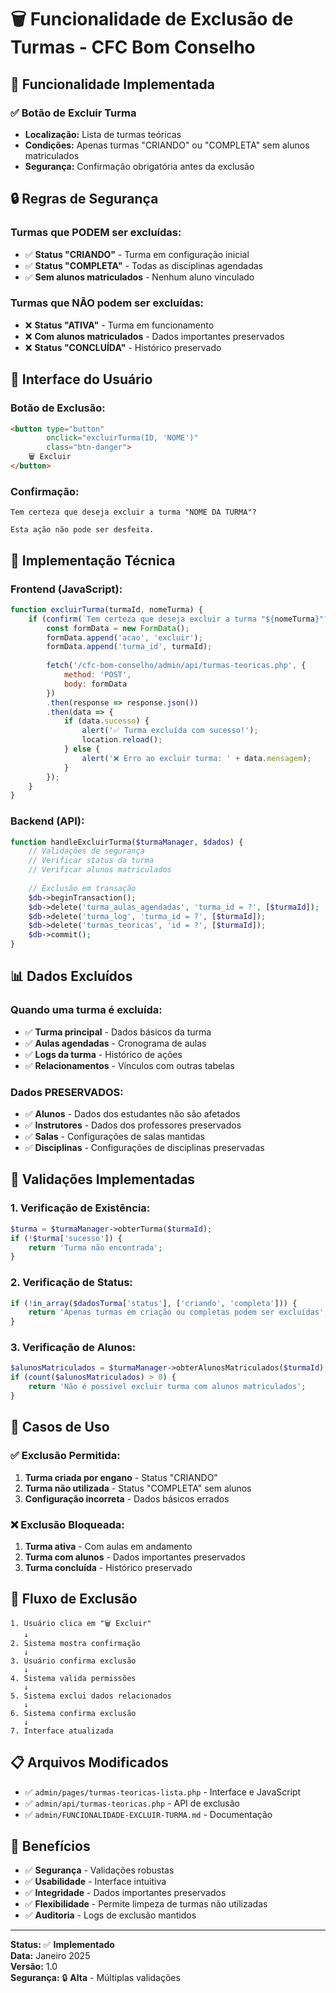 # 🗑️ Funcionalidade de Exclusão de Turmas - CFC Bom Conselho

## 🎯 **Funcionalidade Implementada**

### **✅ Botão de Excluir Turma**
- **Localização:** Lista de turmas teóricas
- **Condições:** Apenas turmas "CRIANDO" ou "COMPLETA" sem alunos matriculados
- **Segurança:** Confirmação obrigatória antes da exclusão

## 🔒 **Regras de Segurança**

### **Turmas que PODEM ser excluídas:**
- ✅ **Status "CRIANDO"** - Turma em configuração inicial
- ✅ **Status "COMPLETA"** - Todas as disciplinas agendadas
- ✅ **Sem alunos matriculados** - Nenhum aluno vinculado

### **Turmas que NÃO podem ser excluídas:**
- ❌ **Status "ATIVA"** - Turma em funcionamento
- ❌ **Com alunos matriculados** - Dados importantes preservados
- ❌ **Status "CONCLUÍDA"** - Histórico preservado

## 🎨 **Interface do Usuário**

### **Botão de Exclusão:**
```html
<button type="button" 
        onclick="excluirTurma(ID, 'NOME')" 
        class="btn-danger">
    🗑️ Excluir
</button>
```

### **Confirmação:**
```
Tem certeza que deseja excluir a turma "NOME DA TURMA"?

Esta ação não pode ser desfeita.
```

## 🔧 **Implementação Técnica**

### **Frontend (JavaScript):**
```javascript
function excluirTurma(turmaId, nomeTurma) {
    if (confirm(`Tem certeza que deseja excluir a turma "${nomeTurma}"?\n\nEsta ação não pode ser desfeita.`)) {
        const formData = new FormData();
        formData.append('acao', 'excluir');
        formData.append('turma_id', turmaId);
        
        fetch('/cfc-bom-conselho/admin/api/turmas-teoricas.php', {
            method: 'POST',
            body: formData
        })
        .then(response => response.json())
        .then(data => {
            if (data.sucesso) {
                alert('✅ Turma excluída com sucesso!');
                location.reload();
            } else {
                alert('❌ Erro ao excluir turma: ' + data.mensagem);
            }
        });
    }
}
```

### **Backend (API):**
```php
function handleExcluirTurma($turmaManager, $dados) {
    // Validações de segurança
    // Verificar status da turma
    // Verificar alunos matriculados
    
    // Exclusão em transação
    $db->beginTransaction();
    $db->delete('turma_aulas_agendadas', 'turma_id = ?', [$turmaId]);
    $db->delete('turma_log', 'turma_id = ?', [$turmaId]);
    $db->delete('turmas_teoricas', 'id = ?', [$turmaId]);
    $db->commit();
}
```

## 📊 **Dados Excluídos**

### **Quando uma turma é excluída:**
- ✅ **Turma principal** - Dados básicos da turma
- ✅ **Aulas agendadas** - Cronograma de aulas
- ✅ **Logs da turma** - Histórico de ações
- ✅ **Relacionamentos** - Vínculos com outras tabelas

### **Dados PRESERVADOS:**
- ✅ **Alunos** - Dados dos estudantes não são afetados
- ✅ **Instrutores** - Dados dos professores preservados
- ✅ **Salas** - Configurações de salas mantidas
- ✅ **Disciplinas** - Configurações de disciplinas preservadas

## 🚨 **Validações Implementadas**

### **1. Verificação de Existência:**
```php
$turma = $turmaManager->obterTurma($turmaId);
if (!$turma['sucesso']) {
    return 'Turma não encontrada';
}
```

### **2. Verificação de Status:**
```php
if (!in_array($dadosTurma['status'], ['criando', 'completa'])) {
    return 'Apenas turmas em criação ou completas podem ser excluídas';
}
```

### **3. Verificação de Alunos:**
```php
$alunosMatriculados = $turmaManager->obterAlunosMatriculados($turmaId);
if (count($alunosMatriculados) > 0) {
    return 'Não é possível excluir turma com alunos matriculados';
}
```

## 🎯 **Casos de Uso**

### **✅ Exclusão Permitida:**
1. **Turma criada por engano** - Status "CRIANDO"
2. **Turma não utilizada** - Status "COMPLETA" sem alunos
3. **Configuração incorreta** - Dados básicos errados

### **❌ Exclusão Bloqueada:**
1. **Turma ativa** - Com aulas em andamento
2. **Turma com alunos** - Dados importantes preservados
3. **Turma concluída** - Histórico preservado

## 🔄 **Fluxo de Exclusão**

```
1. Usuário clica em "🗑️ Excluir"
   ↓
2. Sistema mostra confirmação
   ↓
3. Usuário confirma exclusão
   ↓
4. Sistema valida permissões
   ↓
5. Sistema exclui dados relacionados
   ↓
6. Sistema confirma exclusão
   ↓
7. Interface atualizada
```

## 📋 **Arquivos Modificados**

- ✅ `admin/pages/turmas-teoricas-lista.php` - Interface e JavaScript
- ✅ `admin/api/turmas-teoricas.php` - API de exclusão
- ✅ `admin/FUNCIONALIDADE-EXCLUIR-TURMA.md` - Documentação

## 🚀 **Benefícios**

- ✅ **Segurança** - Validações robustas
- ✅ **Usabilidade** - Interface intuitiva
- ✅ **Integridade** - Dados importantes preservados
- ✅ **Flexibilidade** - Permite limpeza de turmas não utilizadas
- ✅ **Auditoria** - Logs de exclusão mantidos

---

**Status:** ✅ **Implementado**  
**Data:** Janeiro 2025  
**Versão:** 1.0  
**Segurança:** 🔒 **Alta** - Múltiplas validações
